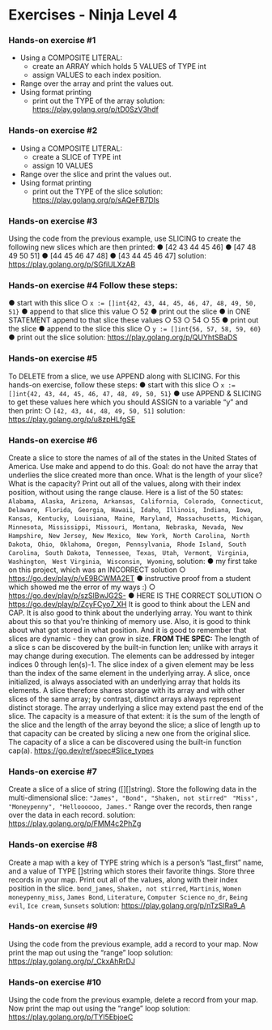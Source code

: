 # Exercises - Ninja Level 4

### Hands-on exercise #1

- Using a COMPOSITE LITERAL:
  - create an ARRAY which holds 5 VALUES of TYPE int
  - assign VALUES to each index position.
- Range over the array and print the values out.
- Using format printing
  - print out the TYPE of the array
    solution: https://play.golang.org/p/tD0SzV3hdf

### Hands-on exercise #2

- Using a COMPOSITE LITERAL:
  - create a SLICE of TYPE int
  - assign 10 VALUES
- Range over the slice and print the values out.
- Using format printing
  - print out the TYPE of the slice
    solution: https://play.golang.org/p/sAQeFB7DIs

### Hands-on exercise #3

Using the code from the previous example, use SLICING to create the following new slices which are then printed:
● [42 43 44 45 46]
● [47 48 49 50 51]
● [44 45 46 47 48]
● [43 44 45 46 47]
solution: https://play.golang.org/p/SGfiULXzAB

### Hands-on exercise #4 Follow these steps:

● start with this slice
○ `x := []int{42, 43, 44, 45, 46, 47, 48, 49, 50, 51}`
● append to that slice this value ○ 52
● print out the slice
● in ONE STATEMENT append to that slice these values
○ 53
○ 54
○ 55
● print out the slice
● append to the slice this slice
○ `y := []int{56, 57, 58, 59, 60}`
● print out the slice
solution: https://play.golang.org/p/QUYhtSBaDS

### Hands-on exercise #5

To DELETE from a slice, we use APPEND along with SLICING. For this hands-on exercise, follow these steps:
● start with this slice
○ `x := []int{42, 43, 44, 45, 46, 47, 48, 49, 50, 51}`
● use APPEND & SLICING to get these values here which you should ASSIGN to a variable “y” and then print:
○ `[42, 43, 44, 48, 49, 50, 51]`
solution: https://play.golang.org/p/u8zpHLfgSE

### Hands-on exercise #6

Create a slice to store the names of all of the states in the United States of America. Use make and append to do this. Goal: do not have the array that underlies the slice created more than once. What is the length of your slice? What is the capacity? Print out all of the values, along with their index position, without using the range clause. Here is a list of the 50 states:
` Alabama`, ` Alaska`, ` Arizona`, ` Arkansas`, ` California`, ` Colorado`, ` Connecticut`, ` Delaware`, ` Florida`, ` Georgia`, ` Hawaii`, ` Idaho`, ` Illinois`, ` Indiana`, ` Iowa`, ` Kansas`, ` Kentucky`, ` Louisiana`, ` Maine`, ` Maryland`, ` Massachusetts`, ` Michigan`, ` Minnesota`, ` Mississippi`, ` Missouri`, ` Montana`, ` Nebraska`, ` Nevada`, ` New Hampshire`, ` New Jersey`, ` New Mexico`, ` New York`, ` North Carolina`, ` North Dakota`, ` Ohio`, ` Oklahoma`, ` Oregon`, ` Pennsylvania`, ` Rhode Island`, ` South Carolina`, ` South Dakota`, ` Tennessee`, ` Texas`, ` Utah`, ` Vermont`, ` Virginia`, ` Washington`, ` West Virginia`, ` Wisconsin`, ` Wyoming`,
solution:
● my first take on this project, which was an INCORRECT solution
○ https://go.dev/play/p/vE9BCWMA2ET
● instructive proof from a student which showed me the error of my ways :)
○ https://go.dev/play/p/szSlBwJG2S-
● HERE IS THE CORRECT SOLUTION
○ https://go.dev/play/p/ZcyFCyo7_XH
It is good to think about the LEN and CAP. It is also good to think about the underlying array. You want to think about this so that you're thinking of memory use. Also, it is good to think about what got stored in what position. And it is good to remember that slices are dynamic - they can grow in size.
**FROM THE SPEC:**
The length of a slice s can be discovered by the built-in function len; unlike with arrays it may change during execution. The elements can be addressed by integer indices 0 through len(s)-1. The slice index of a given element may be less than the index of the same element in the underlying array.
A slice, once initialized, is always associated with an underlying array that holds its elements. A slice therefore shares storage with its array and with other slices of the same array; by contrast, distinct arrays always represent distinct storage.
The array underlying a slice may extend past the end of the slice. The capacity is a measure of that extent: it is the sum of the length of the slice and the length of the array beyond the slice; a slice of length up to that capacity can be created by slicing a new one from the original slice. The capacity of a slice a can be discovered using the built-in function cap(a).
https://go.dev/ref/spec#Slice_types

### Hands-on exercise #7

Create a slice of a slice of string ([][]string). Store the following data in the multi-dimensional slice:
`"James", "Bond", "Shaken, not stirred" `
`"Miss", "Moneypenny", "Helloooooo, James."`
Range over the records, then range over the data in each record.
solution: https://play.golang.org/p/FMM4c2PhZg

### Hands-on exercise #8

Create a map with a key of TYPE string which is a person’s “last_first” name, and a value of
TYPE []string which stores their favorite things. Store three records in your map. Print out all of the values, along with their index position in the slice.
`bond_james`, `Shaken, not stirred`, `Martinis`, `Women`
`moneypenny_miss`, `James Bond`, `Literature`, `Computer Science`
`no_dr`, `Being evil`, `Ice cream`, `Sunsets`
solution: https://play.golang.org/p/nTzSlRa9_A

### Hands-on exercise #9

Using the code from the previous example, add a record to your map. Now print the map out using the “range” loop
solution: https://play.golang.org/p/_CkxAhRrDJ

### Hands-on exercise #10

Using the code from the previous example, delete a record from your map. Now print the map out using the “range” loop
solution: https://play.golang.org/p/TYl5EbjoeC
